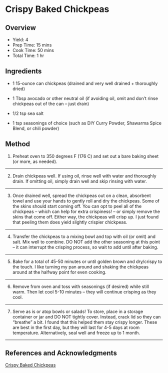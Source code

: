 # Crispy Baked Chickpeas

## Overview

- Yield: 4
- Prep Time: 15 mins
- Cook Time: 50 mins
- Total Time: 1 hr

## Ingredients

- 1 15-ounce can chickpeas (drained and very well drained + thoroughly dried)

- 1 Tbsp avocado or other neutral oil (if avoiding oil, omit and don’t rinse chickpeas out of the can – just drain)

- 1/2 tsp sea salt

- 1 tsp seasonings of choice (such as DIY Curry Powder, Shawarma Spice Blend, or chili powder)

## Method

1. Preheat oven to 350 degrees F (176 C) and set out a bare baking sheet (or more, as needed).
---

2. Drain chickpeas well. If using oil, rinse well with water and thoroughly drain. If omitting oil, simply drain well and skip rinsing with water.
---

3. Once drained well, spread the chickpeas out on a clean, absorbent towel and use your hands to gently roll and dry the chickpeas. Some of the skins should start coming off. You can opt to peel all of the chickpeas – which can help for extra crispiness! – or simply remove the skins that come off. Either way, the chickpeas will crisp up. I just found that peeling them does yield slightly crispier chickpeas.
---

4. Transfer the chickpeas to a mixing bowl and top with oil (or omit) and salt. Mix well to combine. DO NOT add the other seasoning at this point – it can interrupt the crisping process, so wait to add until after baking.
---

5. Bake for a total of 45-50 minutes or until golden brown and dry/crispy to the touch. I like turning my pan around and shaking the chickpeas around at the halfway point for even cooking.
---

6. Remove from oven and toss with seasonings (if desired) while still warm. Then let cool 5-10 minutes – they will continue crisping as they cool.
---

7. Serve as is or atop bowls or salads! To store, place in a storage container or jar and DO NOT tightly cover. Instead, crack lid so they can “breathe” a bit. I found that this helped them stay crispy longer. These are best in the first day, but they will last for 4-5 days at room temperature. Alternatively, seal well and freeze up to 1 month.
---

## References and Acknowledgments

[Crispy Baked Chickpeas](https://minimalistbaker.com/actually-crispy-baked-chickpeas/)
